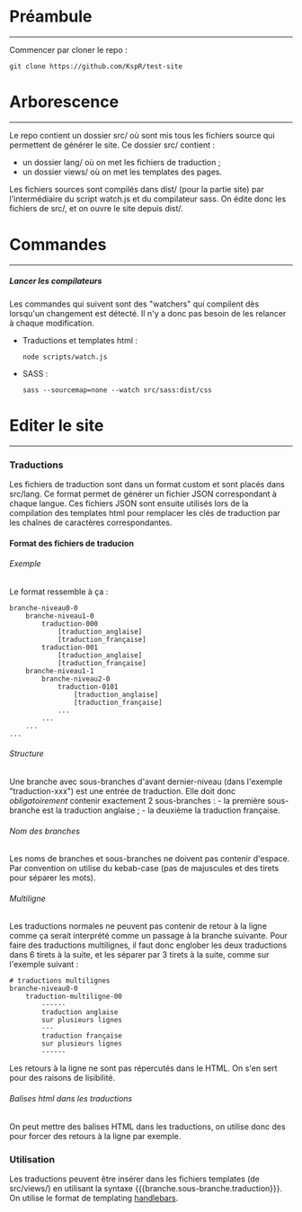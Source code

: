 # Préambule
------
Commencer par cloner le repo :
```
git clone https://github.com/KspR/test-site
```

# Arborescence
------
Le repo contient un dossier src/ où sont mis tous les fichiers source qui permettent de générer le site.
Ce dossier src/ contient :
- un dossier lang/ où on met les fichiers de traduction ;
- un dossier views/ où on met les templates des pages.

Les fichiers sources sont compilés dans dist/ (pour la partie site) par l'intermédiaire du script watch.js et du compilateur sass.
On édite donc les fichiers de src/, et on ouvre le site depuis dist/.

# Commandes
------
##### Lancer les compilateurs
Les commandes qui suivent sont des "watchers" qui compilent dès lorsqu'un changement est détecté. Il n'y a donc pas besoin de les relancer à chaque modification.
- Traductions et templates html :
  ```
  node scripts/watch.js
  ```
- SASS :
  ```
  sass --sourcemap=none --watch src/sass:dist/css
  ```

# Editer le site
------
### Traductions
Les fichiers de traduction sont dans un format custom et sont placés dans src/lang. Ce format permet de générer un fichier JSON correspondant à chaque langue. Ces fichiers JSON sont ensuite utilisés lors de la compilation des templates html pour remplacer les clés de traduction par les chaînes de caractères correspondantes.

#### Format des fichiers de traducion
###### Exemple
Le format ressemble à ça :
```
branche-niveau0-0
    branche-niveau1-0
        traduction-000
            [traduction_anglaise]
            [traduction_française]
        traduction-001
            [traduction_anglaise]
            [traduction_française]
    branche-niveau1-1
        branche-niveau2-0
            traduction-0101
                [traduction_anglaise]
                [traduction_française]
            ...
        ...
    ...
...
```

###### Structure
Une branche avec sous-branches d'avant dernier-niveau (dans l'exemple "traduction-xxx") est une entrée de traduction. Elle doit donc *obligatoirement* contenir exactement 2 sous-branches :
    - la première sous-branche est la traduction anglaise ;
    - la deuxième la traduction française.
    
###### Nom des branches
Les noms de branches et sous-branches ne doivent pas contenir d'espace. Par convention on utilise du kebab-case (pas de majuscules et des tirets pour séparer les mots).

###### Multiligne
Les traductions normales ne peuvent pas contenir de retour à la ligne comme ça serait interprété comme un passage à la branche suivante. Pour faire des traductions multilignes, il faut donc englober les deux traductions dans 6 tirets à la suite, et les séparer par 3 tirets à la suite, comme sur l'exemple suivant :
```
# traductions multilignes
branche-niveau0-0
    traduction-multiligne-00
        ------
        traduction anglaise
        sur plusieurs lignes
        ---
        traduction française
        sur plusieurs lignes
        ------
```
Les retours à la ligne ne sont pas répercutés dans le HTML. On s'en sert pour des raisons de lisibilité.

###### Balises html dans les traductions
On peut mettre des balises HTML dans les traductions, on utilise donc des <br /> pour forcer des retours à la ligne par exemple.

### Utilisation
Les traductions peuvent être insérer dans les fichiers templates (de src/views/) en utilisant la syntaxe {{{branche.sous-branche.traduction}}}. On utilise le format de templating [handlebars](https://handlebarsjs.com/).